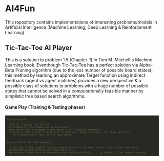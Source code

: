 # AI4Fun
This repository contains implementations of interesting problems/models in Artificial Intelligence (Machine Learning, Deep Learning & Reinforcement Learning).

## Tic-Tac-Toe AI Player
This is a solution to problem 1.5 (Chapter-1) in Tom M. Mitchell's Machine Learning book. Eventhough Tic-Tac-Toe has a perfect solution via Alpha-Beta Pruning algorithm (due to the less number of possible board states), this method by learning an approximate Target function using indirect feedback (agent vs agent matches) provides a new perspective & a possible class of solutions to problems with a huge number of possible states that cannot be solved in a computationally feasible manner by simplistic tree based search algorithms.

#### Game Play (Training & Testing phases)
[![Game Play](/images/description.png)](https://youtu.be/VASUwzqs6OU)
